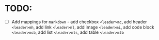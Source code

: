 # TODO:

- [ ] Add mappings for `markdown` - add checkbox `<leader>mc`, add header `<leader>mh`, add link `<leader>ml`, add image `<leader>mi`, add code block `<leader>mcb`, add list `<leader>mls`, add table `<leader>mtb`
